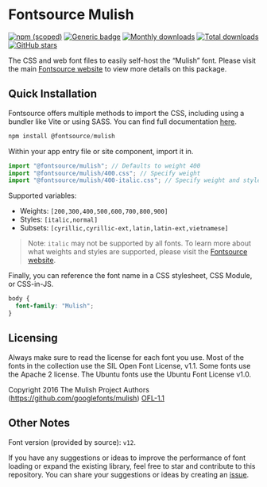 # Fontsource Mulish

[![npm (scoped)](https://img.shields.io/npm/v/@fontsource/mulish?color=brightgreen)](https://www.npmjs.com/package/@fontsource/mulish) [![Generic badge](https://img.shields.io/badge/fontsource-passing-brightgreen)](https://github.com/fontsource/fontsource) [![Monthly downloads](https://badgen.net/npm/dm/@fontsource/mulish)](https://github.com/fontsource/fontsource) [![Total downloads](https://badgen.net/npm/dt/@fontsource/mulish)](https://github.com/fontsource/fontsource) [![GitHub stars](https://img.shields.io/github/stars/fontsource/fontsource.svg?style=social&label=Star)](https://github.com/fontsource/fontsource/stargazers)

The CSS and web font files to easily self-host the “Mulish” font. Please visit the main [Fontsource website](https://fontsource.org/fonts/mulish) to view more details on this package.

## Quick Installation

Fontsource offers multiple methods to import the CSS, including using a bundler like Vite or using SASS. You can find full documentation [here](https://fontsource.org/docs/getting-started/introduction).

```javascript
npm install @fontsource/mulish
```

Within your app entry file or site component, import it in.

```javascript
import "@fontsource/mulish"; // Defaults to weight 400
import "@fontsource/mulish/400.css"; // Specify weight
import "@fontsource/mulish/400-italic.css"; // Specify weight and style
```

Supported variables:
- Weights: `[200,300,400,500,600,700,800,900]`
- Styles: `[italic,normal]`
- Subsets: `[cyrillic,cyrillic-ext,latin,latin-ext,vietnamese]`

> Note: `italic` may not be supported by all fonts. To learn more about what weights and styles are supported, please visit the [Fontsource website](https://fontsource.org/fonts/mulish).

Finally, you can reference the font name in a CSS stylesheet, CSS Module, or CSS-in-JS.

```css
body {
  font-family: "Mulish";
}
```

## Licensing
Always make sure to read the license for each font you use. Most of the fonts in the collection use the SIL Open Font License, v1.1. Some fonts use the Apache 2 license. The Ubuntu fonts use the Ubuntu Font License v1.0.

Copyright 2016 The Mulish Project Authors (https://github.com/googlefonts/mulish)
[OFL-1.1](http://scripts.sil.org/OFL)

## Other Notes
Font version (provided by source): `v12`.

If you have any suggestions or ideas to improve the performance of font loading or expand the existing library, feel free to star and contribute to this repository. You can share your suggestions or ideas by creating an [issue](https://github.com/fontsource/fontsource/issues).